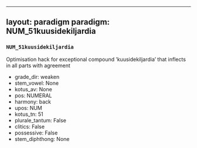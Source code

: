 
---
layout: paradigm
paradigm: NUM_51kuusidekiljardia
---
### ` NUM_51kuusidekiljardia `

Optimisation hack for exceptional compound ’kuusidekiljardia’ that inflects in all parts with agreement
* grade_dir: weaken
* stem_vowel: None
* kotus_av: None
* pos: NUMERAL
* harmony: back
* upos: NUM
* kotus_tn: 51
* plurale_tantum: False
* clitics: False
* possessive: False
* stem_diphthong: None
